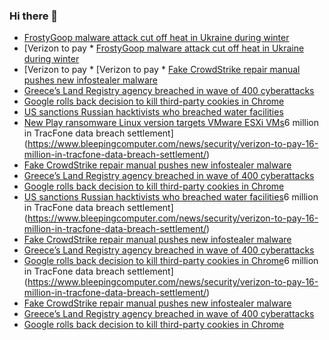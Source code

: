 ### Hi there 👋

<!--START_SECTION:feed-->
* [FrostyGoop malware attack cut off heat in Ukraine during winter](https://www.bleepingcomputer.com/news/security/frostygoop-malware-attack-cut-off-heat-in-ukraine-during-winter/)
* [Verizon to pay * [FrostyGoop malware attack cut off heat in Ukraine during winter](https://www.bleepingcomputer.com/news/security/frostygoop-malware-attack-cut-off-heat-in-ukraine-during-winter/)
* [Verizon to pay * [Verizon to pay * [Fake CrowdStrike repair manual pushes new infostealer malware](https://www.bleepingcomputer.com/news/security/fake-crowdstrike-repair-manual-pushes-new-daolpu-infostealer-malware/)
* [Greece’s Land Registry agency breached in wave of 400 cyberattacks](https://www.bleepingcomputer.com/news/security/greeces-land-registry-agency-breached-in-wave-of-400-cyberattacks/)
* [Google rolls back decision to kill third-party cookies in Chrome](https://www.bleepingcomputer.com/news/security/google-rolls-back-decision-to-kill-third-party-cookies-in-chrome/)
* [US sanctions Russian hacktivists who breached water facilities](https://www.bleepingcomputer.com/news/security/us-sanctions-russian-hacktivists-who-breached-water-facilities/)
* [New Play ransomware Linux version targets VMware ESXi VMs](https://www.bleepingcomputer.com/news/security/new-play-ransomware-linux-version-targets-vmware-esxi-vms/)6 million in TracFone data breach settlement](https://www.bleepingcomputer.com/news/security/verizon-to-pay-16-million-in-tracfone-data-breach-settlement/)
* [Fake CrowdStrike repair manual pushes new infostealer malware](https://www.bleepingcomputer.com/news/security/fake-crowdstrike-repair-manual-pushes-new-daolpu-infostealer-malware/)
* [Greece’s Land Registry agency breached in wave of 400 cyberattacks](https://www.bleepingcomputer.com/news/security/greeces-land-registry-agency-breached-in-wave-of-400-cyberattacks/)
* [Google rolls back decision to kill third-party cookies in Chrome](https://www.bleepingcomputer.com/news/security/google-rolls-back-decision-to-kill-third-party-cookies-in-chrome/)
* [US sanctions Russian hacktivists who breached water facilities](https://www.bleepingcomputer.com/news/security/us-sanctions-russian-hacktivists-who-breached-water-facilities/)6 million in TracFone data breach settlement](https://www.bleepingcomputer.com/news/security/verizon-to-pay-16-million-in-tracfone-data-breach-settlement/)
* [Fake CrowdStrike repair manual pushes new infostealer malware](https://www.bleepingcomputer.com/news/security/fake-crowdstrike-repair-manual-pushes-new-daolpu-infostealer-malware/)
* [Greece’s Land Registry agency breached in wave of 400 cyberattacks](https://www.bleepingcomputer.com/news/security/greeces-land-registry-agency-breached-in-wave-of-400-cyberattacks/)
* [Google rolls back decision to kill third-party cookies in Chrome](https://www.bleepingcomputer.com/news/security/google-rolls-back-decision-to-kill-third-party-cookies-in-chrome/)6 million in TracFone data breach settlement](https://www.bleepingcomputer.com/news/security/verizon-to-pay-16-million-in-tracfone-data-breach-settlement/)
* [Fake CrowdStrike repair manual pushes new infostealer malware](https://www.bleepingcomputer.com/news/security/fake-crowdstrike-repair-manual-pushes-new-daolpu-infostealer-malware/)
* [Greece’s Land Registry agency breached in wave of 400 cyberattacks](https://www.bleepingcomputer.com/news/security/greeces-land-registry-agency-breached-in-wave-of-400-cyberattacks/)
* [Google rolls back decision to kill third-party cookies in Chrome](https://www.bleepingcomputer.com/news/security/google-rolls-back-decision-to-kill-third-party-cookies-in-chrome/)
<!--END_SECTION:feed-->

<!--
**frankenk/frankenk** is a ✨ _special_ ✨ repository because its `README.md` (this file) appears on your GitHub profile.

Here are some ideas to get you started:

- 🔭 I’m currently working on ...
- 🌱 I’m currently learning ...
- 👯 I’m looking to collaborate on ...
- 🤔 I’m looking for help with ...
- 💬 Ask me about ...
- 📫 How to reach me: ...
- 😄 Pronouns: ...
- ⚡ Fun fact: ...
-->



